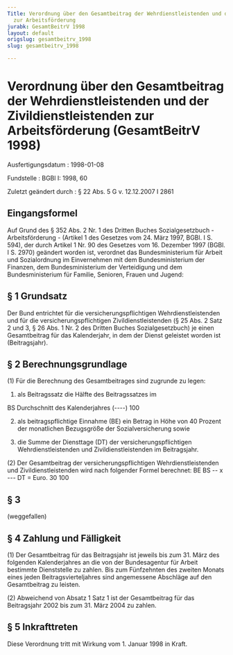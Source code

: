 ```yaml
---
Title: Verordnung über den Gesamtbeitrag der Wehrdienstleistenden und der Zivildienstleistenden
  zur Arbeitsförderung
jurabk: GesamtBeitrV 1998
layout: default
origslug: gesamtbeitrv_1998
slug: gesamtbeitrv_1998

---
```


# Verordnung über den Gesamtbeitrag der Wehrdienstleistenden und der Zivildienstleistenden zur Arbeitsförderung (GesamtBeitrV 1998)

Ausfertigungsdatum
:   1998-01-08

Fundstelle
:   BGBl I: 1998, 60

Zuletzt geändert durch
:   § 22 Abs. 5 G v. 12.12.2007 I 2861

## Eingangsformel

Auf Grund des § 352 Abs. 2 Nr. 1 des Dritten Buches Sozialgesetzbuch -
Arbeitsförderung - (Artikel 1 des Gesetzes vom 24. März 1997, BGBl. I
S. 594), der durch Artikel 1 Nr. 90 des Gesetzes vom 16. Dezember 1997
(BGBl. I S. 2970) geändert worden ist, verordnet das Bundesministerium
für Arbeit und Sozialordnung im Einvernehmen mit dem Bundesministerium
der Finanzen, dem Bundesministerium der Verteidigung und dem
Bundesministerium für Familie, Senioren, Frauen und Jugend:

## § 1 Grundsatz

Der Bund entrichtet für die versicherungspflichtigen
Wehrdienstleistenden und für die versicherungspflichtigen
Zivildienstleistenden (§ 25 Abs. 2 Satz 2 und 3, § 26 Abs. 1 Nr. 2 des
Dritten Buches Sozialgesetzbuch) je einen Gesamtbeitrag für das
Kalenderjahr, in dem der Dienst geleistet worden ist (Beitragsjahr).

## § 2 Berechnungsgrundlage

(1) Für die Berechnung des Gesamtbeitrages sind zugrunde zu legen:

1.  als Beitragssatz die Hälfte des Beitragssatzes im



BS
Durchschnitt des Kalenderjahres (----)
100

2.  als beitragspflichtige Einnahme (BE) ein Betrag in Höhe von 40 Prozent
    der monatlichen Bezugsgröße der Sozialversicherung sowie


3.  die Summe der Diensttage (DT) der versicherungspflichtigen
    Wehrdienstleistenden und Zivildienstleistenden im Beitragsjahr.




(2) Der Gesamtbeitrag der versicherungspflichtigen
Wehrdienstleistenden und Zivildienstleistenden wird nach folgender
Formel berechnet:
BE    BS
-- x --- DT = Euro.
30   100

## § 3

(weggefallen)

## § 4 Zahlung und Fälligkeit

(1) Der Gesamtbeitrag für das Beitragsjahr ist jeweils bis zum 31.
März des folgenden Kalenderjahres an die von der Bundesagentur für
Arbeit bestimmte Dienststelle zu zahlen. Bis zum Fünfzehnten des
zweiten Monats eines jeden Beitragsvierteljahres sind angemessene
Abschläge auf den Gesamtbeitrag zu leisten.

(2) Abweichend von Absatz 1 Satz 1 ist der Gesamtbeitrag für das
Beitragsjahr 2002 bis zum 31. März 2004 zu zahlen.

## § 5 Inkrafttreten

Diese Verordnung tritt mit Wirkung vom 1. Januar 1998 in Kraft.

